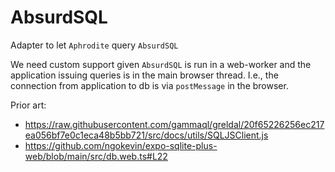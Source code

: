 # AbsurdSQL

Adapter to let `Aphrodite` query `AbsurdSQL`

We need custom support given `AbsurdSQL` is run in a web-worker and the application issuing queries is in the main browser thread. I.e., the connection from application to db is via `postMessage` in the browser.

Prior art:
- https://raw.githubusercontent.com/gammaql/greldal/20f65226256ec217ea056bf7e0c1eca48b5bb721/src/docs/utils/SQLJSClient.js
- https://github.com/ngokevin/expo-sqlite-plus-web/blob/main/src/db.web.ts#L22